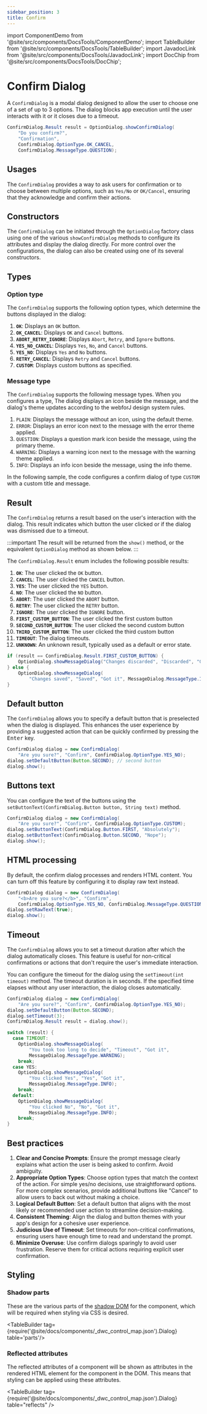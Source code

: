 ```yaml
---
sidebar_position: 3
title: Confirm
---
```


<!-- vale off -->
import ComponentDemo from '@site/src/components/DocsTools/ComponentDemo';
import TableBuilder from '@site/src/components/DocsTools/TableBuilder';
import JavadocLink from '@site/src/components/DocsTools/JavadocLink';
import DocChip from '@site/src/components/DocsTools/DocChip';

# Confirm Dialog
<!-- vale on -->

<DocChip tooltipText="This component will render with a shadow DOM, an API built into the browser that facilitates encapsulation." label="Shadow" target="_blank" clickable={false} iconName='shadow' />

<DocChip tooltipText="The name of the web component that will render in the DOM." label="dwc-dialog" clickable={false} iconName='code'/>

<JavadocLink type="ConfirmDialog" location="com/webforj/component/optiondialog/ConfirmDialog" top='true'/>

<ComponentBasics />

A `ConfirmDialog` is a modal dialog designed to allow the user to choose one of a set of up to 3 options. The dialog blocks app execution until the user interacts with it or it closes due to a timeout.

```java
ConfirmDialog.Result result = OptionDialog.showConfirmDialog(
    "Do you confirm?",
    "Confirmation",
    ConfirmDialog.OptionType.OK_CANCEL,
    ConfirmDialog.MessageType.QUESTION);
```

## Usages

The `ConfirmDialog` provides a way to ask users for confirmation or to choose between multiple options, such as `Yes/No` or `OK/Cancel`, ensuring that they acknowledge and confirm their actions.

## Constructors

The `ConfirmDialog` can be initiated through the `OptionDialog` factory class using one of the various `showConfirmDialog` methods to configure its attributes and display the dialog directly. For more control over the configurations, the dialog can also be created using one of its several constructors.

<ComponentDemo 
path='https://demo.webforj.com/webapp/controlsamples?class=componentdemos.optiondialog.confirm.ConfirmDialogConstructor' 
javaE='https://raw.githubusercontent.com/webforj/ControlSamples/main/src/main/java/componentdemos/optiondialog/confirm/ConfirmDialogConstructor.java'
height = '350px'
/>

## Types

### Option type

The `ConfirmDialog` supports the following option types, which determine the buttons displayed in the dialog:

1. **`OK`**: Displays an `OK` button.
2. **`OK_CANCEL`**: Displays `OK` and `Cancel` buttons.
3. **`ABORT_RETRY_IGNORE`**: Displays `Abort`, `Retry`, and `Ignore` buttons.
4. **`YES_NO_CANCEL`**: Displays `Yes`, `No`, and `Cancel` buttons.
5. **`YES_NO`**: Displays `Yes` and `No` buttons.
6. **`RETRY_CANCEL`**: Displays `Retry` and `Cancel` buttons.
7. **`CUSTOM`**: Displays custom buttons as specified.

### Message type

The `ConfirmDialog` supports the following message types. When you configures a type, The dialog displays an icon beside the message, and the dialog's theme updates according to the webforJ design system rules.

1. `PLAIN`: Displays the message without an icon, using the default theme.
2. `ERROR`: Displays an error icon next to the message with the error theme applied.
3. `QUESTION`: Displays a question mark icon beside the message, using the primary theme.
4. `WARNING`: Displays a warning icon next to the message with the warning theme applied.
5. `INFO`: Displays an info icon beside the message, using the info theme.

In the following sample, the code configures a confirm dialog of type `CUSTOM` with a custom title and message.

<ComponentDemo 
path='https://demo.webforj.com/webapp/controlsamples?class=componentdemos.optiondialog.confirm.ConfirmDialogOptionType' 
javaE='https://raw.githubusercontent.com/webforj/ControlSamples/main/src/main/java/componentdemos/optiondialog/confirm/ConfirmDialogOptionType.java'
height = '350px'
/>

## Result

The `ConfirmDialog` returns a result based on the user's interaction with the dialog. This result indicates which button the user clicked or if the dialog was dismissed due to a timeout.

:::important
The result will be returned from the `show()` method, or the equivalent `OptionDialog` method as shown below. 
:::

The `ConfirmDialog.Result` enum includes the following possible results:

1. **`OK`**: The user clicked the `OK` button.
2. **`CANCEL`**: The user clicked the `CANCEL` button.
3. **`YES`**: The user clicked the `YES` button.
4. **`NO`**: The user clicked the `NO` button.
5. **`ABORT`**: The user clicked the `ABORT` button.
6. **`RETRY`**: The user clicked the `RETRY` button.
7. **`IGNORE`**: The user clicked the `IGNORE` button.
8. **`FIRST_CUSTOM_BUTTON`**: The user clicked the first custom button
9. **`SECOND_CUSTOM_BUTTON`**: The user clicked the second custom button
10. **`THIRD_CUSTOM_BUTTON`**: The user clicked the third custom button
11. **`TIMEOUT`**: The dialog timeouts.
12. **`UNKNOWN`**: An unknown result, typically used as a default or error state.

```java showLineNumbers
if (result == ConfirmDialog.Result.FIRST_CUSTOM_BUTTON) {
    OptionDialog.showMessageDialog("Changes discarded", "Discarded", "Got it");
} else {
    OptionDialog.showMessageDialog(
        "Changes saved", "Saved", "Got it", MessageDialog.MessageType.INFO);
}
```

## Default button

The `ConfirmDialog` allows you to specify a default button that is preselected when the dialog is displayed. This enhances the user experience by providing a suggested action that can be quickly confirmed by pressing the <kbd>Enter</kbd> key.

```java showLineNumbers
ConfirmDialog dialog = new ConfirmDialog(
    "Are you sure?", "Confirm", ConfirmDialog.OptionType.YES_NO);
dialog.setDefaultButton(Button.SECOND); // second button
dialog.show();
```

## Buttons text

You can configure the text of the buttons using the `setButtonText(ConfirmDialog.Button button, String text)` method.

```java showLineNumbers
ConfirmDialog dialog = new ConfirmDialog(
    "Are you sure?", "Confirm", ConfirmDialog.OptionType.CUSTOM);
dialog.setButtonText(ConfirmDialog.Button.FIRST, "Absolutely");
dialog.setButtonText(ConfirmDialog.Button.SECOND, "Nope");
dialog.show();
```

## HTML processing

By default, the confirm dialog processes and renders HTML content. You can turn off this feature by configuring it to display raw text instead.

```java showLineNumbers
ConfirmDialog dialog = new ConfirmDialog(
    "<b>Are you sure?</b>", "Confirm",
    ConfirmDialog.OptionType.YES_NO, ConfirmDialog.MessageType.QUESTION);
dialog.setRawText(true);
dialog.show();
```

## Timeout

The `ConfirmDialog` allows you to set a timeout duration after which the dialog automatically closes. This feature is useful for non-critical confirmations or actions that don't require the user's immediate interaction.

You can configure the timeout for the dialog using the `setTimeout(int timeout)` method. The timeout duration is in seconds. If the specified time elapses without any user interaction, the dialog closes automatically.

```java showLineNumbers
ConfirmDialog dialog = new ConfirmDialog(
    "Are you sure?", "Confirm", ConfirmDialog.OptionType.YES_NO);
dialog.setDefaultButton(Button.SECOND);
dialog.setTimeout(3);
ConfirmDialog.Result result = dialog.show();

switch (result) {
  case TIMEOUT:
    OptionDialog.showMessageDialog(
        "You took too long to decide", "Timeout", "Got it",
        MessageDialog.MessageType.WARNING);
    break;
  case YES:
    OptionDialog.showMessageDialog(
        "You clicked Yes", "Yes", "Got it",
        MessageDialog.MessageType.INFO);
    break;
  default:
    OptionDialog.showMessageDialog(
        "You clicked No", "No", "Got it",
        MessageDialog.MessageType.INFO);
    break;
}
```

## Best practices

1. **Clear and Concise Prompts**: Ensure the prompt message clearly explains what action the user is being asked to confirm. Avoid ambiguity.
2. **Appropriate Option Types**: Choose option types that match the context of the action. For simple yes/no decisions, use straightforward options. For more complex scenarios, provide additional buttons like "Cancel" to allow users to back out without making a choice.
3. **Logical Default Button**: Set a default button that aligns with the most likely or recommended user action to streamline decision-making.
4. **Consistent Theming**: Align the dialog and button themes with your app's design for a cohesive user experience.
5. **Judicious Use of Timeout**: Set timeouts for non-critical confirmations, ensuring users have enough time to read and understand the prompt.
6. **Minimize Overuse**: Use confirm dialogs sparingly to avoid user frustration. Reserve them for critical actions requiring explicit user confirmation.

## Styling

### Shadow parts

These are the various parts of the [shadow DOM](../../glossary#shadow-dom) for the component, which will be required when styling via CSS is desired.

<TableBuilder tag={require('@site/docs/components/\_dwc_control_map.json').Dialog} table='parts'/>

### Reflected attributes

The reflected attributes of a component will be shown as attributes in the rendered HTML element for the component in the DOM. This means that styling can be applied using these attributes.

<TableBuilder tag={require('@site/docs/components/\_dwc_control_map.json').Dialog} table="reflects" />
